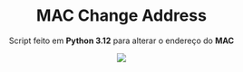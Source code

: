
<div align="center">
	<h1>MAC Change Address</h1>
</div>

<div align="center">
	<p>Script feito em <b>Python 3.12</b> para alterar o endereço do <b>MAC</b></p>
</div>


<div align="center">
	<img src="https://github.com/user-attachments/assets/b558f97f-0cbf-4078-b0d5-2d734cf173d3">
</div>
